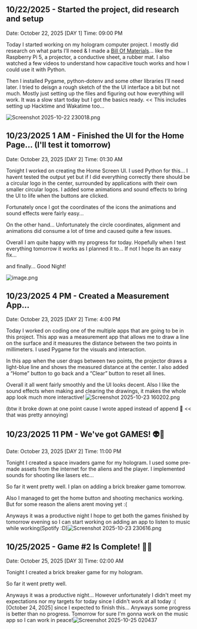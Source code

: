 <!--
  ===================    !!READ THIS NOTICE!!   ====================
  DO NOT edit this file manually. Your changes WILL BE OVERWRITTEN!
  This journal is auto generated and updated by Hack Club Blueprint.
  To edit this file, please edit your journal entries on Blueprint.
  ==================================================================
-->

## 10/22/2025 - Started the project, did research and setup  

Date: October 22, 2025 [DAY 1]
Time: 09:00 PM

Today I started working on my hologram computer project. I mostly did research on what parts I’ll need & I made a [Bill Of Materials](https://docs.google.com/spreadsheets/d/1X7Jmkf1zUvFoCzqxnc55CjRoqIcL8RPE9PKFAF0yoDc/edit?usp=sharing)... like the Raspberry Pi 5, a projector, a conductive sheet, a rubber mat. I also watched a few videos to understand how capacitive touch works and how I could use it with Python.

Then I installed Pygame, python-dotenv and some other libraries I’ll need later. I tried to deisgn a rough sketch of the the UI interface a bit but not much. Mostly just setting up the files and figuring out how everything will work. It was a slow start today but I got the basics ready. << This includes setting up Hacktime and Wakatime too...

![Screenshot 2025-10-22 230018.png](https://blueprint.hackclub.com/user-attachments/blobs/proxy/eyJfcmFpbHMiOnsiZGF0YSI6NDQ1NCwicHVyIjoiYmxvYl9pZCJ9fQ==--c9c6113d25d4eb789d387c9df39fd5e0accf435a/Screenshot%202025-10-22%20230018.png)
  

## 10/23/2025 1 AM - Finished the UI for the Home Page... (I'll test it tomorrow)  

Date: October 23, 2025 [DAY 2]
Time: 01:30 AM

Tonight I worked on creating the Home Screen UI. I used Python for this... I havent tested the output yet but if I did everything correctly there should be a circular logo in the center, surrounded by applications with their own smaller circular logos. I added some animations and sound effects to bring the UI to life when the buttons are clicked. 

Fortunately once I got the coordinates of the icons the animations and sound effects were fairly easy...

On the other hand... Unfortunately the circle coordinates, alignment and animations did consume a lot of time and caused quite a few issues. 

Overall I am quite happy with my progress for today. Hopefully when I test everything tomorrow it works as I planned it to... If not I hope its an easy fix... 

and finally... Good Night!

![image.png](https://blueprint.hackclub.com/user-attachments/blobs/proxy/eyJfcmFpbHMiOnsiZGF0YSI6NDUxNSwicHVyIjoiYmxvYl9pZCJ9fQ==--5eba7ff1dc22ff7631cb69e3d339e0ba6c9126a6/image.png)
  

## 10/23/2025 4 PM - Created a Measurement App...  

Date: October 23, 2025 [DAY 2]
Time: 4:00 PM

Today I worked on coding one of the multiple apps that are going to be in this project. This app was a measurement app that allows me to draw a line on the surface and it measures the distance between the two points in millimeters. I used Pygame for the visuals and interaction.

In this app when the user drags between two points, the projector draws a light-blue line and shows the measured distance at the center. I also added a “Home” button to go back and a “Clear” button to reset all lines.

Overall it all went fairly smoothly and the UI looks decent. Also I like the sound effects when making and clearing the drawings, it makes the whole app look much more interactive!
![Screenshot 2025-10-23 160202.png](https://blueprint.hackclub.com/user-attachments/blobs/proxy/eyJfcmFpbHMiOnsiZGF0YSI6NDY5NSwicHVyIjoiYmxvYl9pZCJ9fQ==--13832bf8095dbdda1e4d7433875cab1d69ee6c96/Screenshot%202025-10-23%20160202.png)

(btw it broke down at one point cause I wrote apped instead of append 🥲  << that was pretty annoying)   

## 10/23/2025 11 PM - We've got GAMES! 👽👾  

Date: October 23, 2025 [DAY 2]
Time: 11:00 PM

Tonight I created a space invaders game for my hologram. I used some pre-made assets from the internet for the aliens and the player. I implemented sounds for shooting like lasers etc... 

So far it went pretty well. I plan on adding a brick breaker game tomorrow.

Also I managed to get the home button and shooting mechanics working. But for some reason the aliens arent moving yet :(

Anyways it was a productive night I hope to get both the games finished by tomorrow evening so I can start working on adding an app to listen to music while working(Spotify :D)![Screenshot 2025-10-23 230616.png](https://blueprint.hackclub.com/user-attachments/blobs/proxy/eyJfcmFpbHMiOnsiZGF0YSI6NDgwOSwicHVyIjoiYmxvYl9pZCJ9fQ==--034d2025f1e3c055dc4ba1f2fa1c81501c0a1a36/Screenshot%202025-10-23%20230616.png)  

## 10/25/2025 - Game #2 Is Complete! 🥳🥳  

Date: October 25, 2025 [DAY 3]
Time: 02:00 AM

Tonight I created a brick breaker game for my hologram.

So far it went pretty well.

Anyways it was a productive night... However unfortunately I didn't meet my expectations nor my targets for today since I didn't work at all today :( [October 24, 2025] since I expected to finish this... Anyways some progress is better than no progress. Tomorrow for sure I'm gonna work on the music app so I can work in peace!![Screenshot 2025-10-25 020437](https://blueprint.hackclub.com/user-attachments/blobs/proxy/eyJfcmFpbHMiOnsiZGF0YSI6NTIyMiwicHVyIjoiYmxvYl9pZCJ9fQ==--3086b1546e43565f5a13ff50a24298870252078a/Screenshot%202025-10-25%20020437.png)
  

